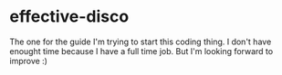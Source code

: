 # effective-disco
The one for the guide
I'm trying to start this coding thing. I don't have enought time because I have a full time job. But I'm looking forward to improve :)
